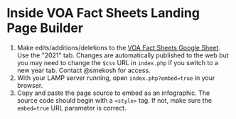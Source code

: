 # Inside VOA Fact Sheets Landing Page Builder

1. Make edits/additions/deletions to the [VOA Fact Sheets Google Sheet](https://docs.google.com/spreadsheets/d/1RdTM5JXiaar2yesItAfWsa3hga5m5q9ykXdkJDaDpTI/edit#gid=0). Use the "2021" tab. Changes are automatically published to the web but you may need to change the `$csv` URL in `index.php` if you switch to a new year tab. Contact @smekosh for access.
2. With your LAMP server running, open `index.php?embed=true` in your browser.
3. Copy and paste the page source to embed as an infographic. The source code should begin with a `<style>` tag. If not, make sure the `embed=true` URL parameter is correct.

